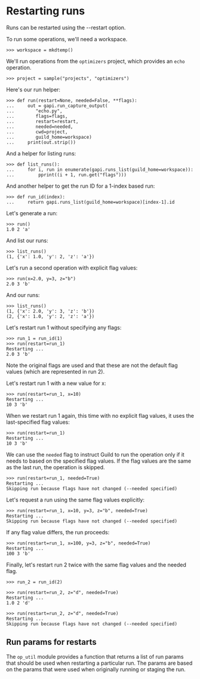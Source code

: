 # Restarting runs

Runs can be restarted using the --restart option.

To run some operations, we'll need a workspace.

    >>> workspace = mkdtemp()

We'll run operations from the `optimizers` project, which provides an
`echo` operation.

    >>> project = sample("projects", "optimizers")

Here's our run helper:

    >>> def run(restart=None, needed=False, **flags):
    ...     out = gapi.run_capture_output(
    ...        "echo.py",
    ...        flags=flags,
    ...        restart=restart,
    ...        needed=needed,
    ...        cwd=project,
    ...        guild_home=workspace)
    ...     print(out.strip())

And a helper for listing runs:

    >>> def list_runs():
    ...     for i, run in enumerate(gapi.runs_list(guild_home=workspace)):
    ...         pprint((i + 1, run.get("flags")))

And another helper to get the run ID for a 1-index based run:

    >>> def run_id(index):
    ...     return gapi.runs_list(guild_home=workspace)[index-1].id

Let's generate a run:

    >>> run()
    1.0 2 'a'

And list our runs:

    >>> list_runs()
    (1, {'x': 1.0, 'y': 2, 'z': 'a'})

Let's run a second operation with explicit flag values:

    >>> run(x=2.0, y=3, z="b")
    2.0 3 'b'

And our runs:

    >>> list_runs()
    (1, {'x': 2.0, 'y': 3, 'z': 'b'})
    (2, {'x': 1.0, 'y': 2, 'z': 'a'})

Let's restart run 1 without specifying any flags:

    >>> run_1 = run_id(1)
    >>> run(restart=run_1)
    Restarting ...
    2.0 3 'b'

Note the original flags are used and that these are not the default
flag values (which are represented in run 2).

Let's restart run 1 with a new value for x:

    >>> run(restart=run_1, x=10)
    Restarting ...
    10 3 'b'

When we restart run 1 again, this time with no explicit flag values,
it uses the last-specified flag values:

    >>> run(restart=run_1)
    Restarting ...
    10 3 'b'

We can use the `needed` flag to instruct Guild to run the operation
only if it needs to based on the specified flag values. If the flag
values are the same as the last run, the operation is skipped.

    >>> run(restart=run_1, needed=True)
    Restarting ...
    Skipping run because flags have not changed (--needed specified)

Let's request a run using the same flag values explicitly:

    >>> run(restart=run_1, x=10, y=3, z="b", needed=True)
    Restarting ...
    Skipping run because flags have not changed (--needed specified)

If any flag value differs, the run proceeds:

    >>> run(restart=run_1, x=100, y=3, z="b", needed=True)
    Restarting ...
    100 3 'b'

Finally, let's restart run 2 twice with the same flag values and the
needed flag.

    >>> run_2 = run_id(2)

    >>> run(restart=run_2, z="d", needed=True)
    Restarting ...
    1.0 2 'd'

    >>> run(restart=run_2, z="d", needed=True)
    Restarting ...
    Skipping run because flags have not changed (--needed specified)

## Run params for restarts

The `op_util` module provides a function that returns a list of run
params that should be used when restarting a particular run. The
params are based on the params that were used when originally running
or staging the run.
